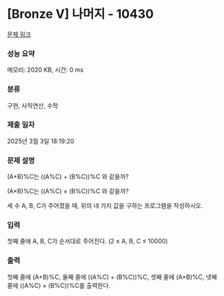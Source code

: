 # [Bronze V] 나머지 - 10430 

[문제 링크](https://www.acmicpc.net/problem/10430) 

### 성능 요약

메모리: 2020 KB, 시간: 0 ms

### 분류

구현, 사칙연산, 수학

### 제출 일자

2025년 3월 3일 18:19:20

### 문제 설명

<p style="user-select: auto !important;">(A+B)%C는 ((A%C) + (B%C))%C 와 같을까?</p>

<p style="user-select: auto !important;">(A×B)%C는 ((A%C) × (B%C))%C 와 같을까?</p>

<p style="user-select: auto !important;">세 수 A, B, C가 주어졌을 때, 위의 네 가지 값을 구하는 프로그램을 작성하시오.</p>

### 입력 

 <p style="user-select: auto !important;">첫째 줄에 A, B, C가 순서대로 주어진다. (2 ≤ A, B, C ≤ 10000)</p>

### 출력 

 <p style="user-select: auto !important;">첫째 줄에 (A+B)%C, 둘째 줄에 ((A%C) + (B%C))%C, 셋째 줄에 (A×B)%C, 넷째 줄에 ((A%C) × (B%C))%C를 출력한다.</p>

